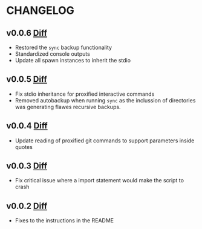 # CHANGELOG

## v0.0.6 [Diff](https://github.com/mmellado/dotfiles-sync/compare/v0.0.5...v0.0.6)

* Restored the `sync` backup functionality
* Standardized console outputs
* Update all spawn instances to inherit the stdio

## v0.0.5 [Diff](https://github.com/mmellado/dotfiles-sync/compare/v0.0.4...v0.0.5)

* Fix stdio inheritance for proxified interactive commands
* Removed autobackup when running `sync` as the inclussion of directories was generating flawes recursive backups.

## v0.0.4 [Diff](https://github.com/mmellado/dotfiles-sync/compare/v0.0.3...v0.0.4)

* Update reading of proxified git commands to support parameters inside quotes

## v0.0.3 [Diff](https://github.com/mmellado/dotfiles-sync/compare/v0.0.2...v0.0.3)

* Fix critical issue where a import statement would make the script to crash

## v0.0.2 [Diff](https://github.com/mmellado/dotfiles-sync/compare/v0.0.1...v0.0.2)

* Fixes to the instructions in the README
